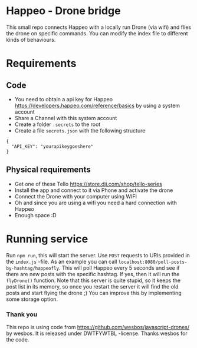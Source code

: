 # Happeo - Drone bridge

This small repo connects Happeo with a locally run Drone (via wifi) and flies the drone on specific commands. You can modify the index file to different kinds of behaviours.

# Requirements

## Code

- You need to obtain a api key for Happeo https://developers.happeo.com/reference/basics by using a system account
- Share a Channel with this system account
- Create a folder `.secrets` to the root
- Create a file `secrets.json` with the following structure

```
{
  "API_KEY": "yourapikeygoeshere"
}
```

## Physical requirements

- Get one of these Tello https://store.dji.com/shop/tello-series
- Install the app and connect to it via Phone and activate the drone
- Connect the Drone with your computer using WIFI
- Oh and since you are using a wifi you need a hard connection with Happeo
- Enough space :D

# Running service

Run `npm run`, this will start the server.
Use `POST` requests to URIs provided in the `index.js` -file. As an example you can call `localhost:8080/poll-posts-by-hashtag/happeofly`. This will poll Happeo every 5 seconds and see if there are new posts with the specific hashtag. If yes, then it will run the `flyDrone()` function. Note that this server is quite stupid, so it keeps the post list in its memory, so once you restart the server it will find the old posts and start flying the drone ;) You can improve this by implementing some storage option.

### Thank you

This repo is using code from https://github.com/wesbos/javascript-drones/ by wesbos. It is released under DWTFYWTBL -license. Thanks wesbos for the code.
